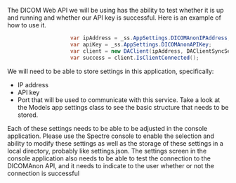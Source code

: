 The DICOM Web API we will be using has the ability to test whether it is up and running and whether our API key is successful. Here is an example of how to use it. 
```cs
                    var ipAddress = _ss.AppSettings.DICOMAnonIPAddress;
                    var apiKey = _ss.AppSettings.DICOMAnonAPIKey;
                    var client = new DAClient(ipAddress, DAClientSyncService.API_PORT, apiKey);
                    var success = client.IsClientConnected();
```

We will need to be able to store settings in this application, specifically:
- IP address
- API key
- Port
that will be used to communicate with this service. Take a look at the Models app settings class to see the basic structure that needs to be stored. 

Each of these settings needs to be able to be adjusted in the console application. Please use the Spectre console to enable the selection and ability to modify these settings as well as the storage of these settings in a local directory, probably like settings.json. The settings screen in the console application also needs to be able to test the connection to the DICOMAnon API, and it needs to indicate to the user whether or not the connection is successful

